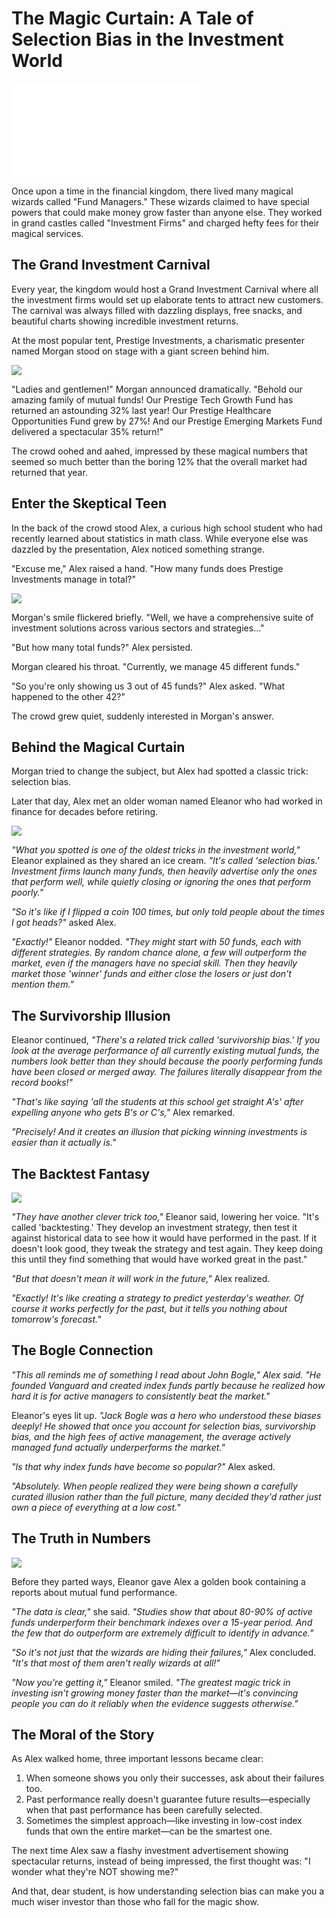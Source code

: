 # The Magic Curtain: A Tale of Selection Bias in the Investment World

![](./wizzards-and-castle.md)

Once upon a time in the financial kingdom, there lived many magical wizards called "Fund Managers." These wizards claimed to have special powers that could make money grow faster than anyone else. They worked in grand castles called "Investment Firms" and charged hefty fees for their magical services.

## The Grand Investment Carnival

Every year, the kingdom would host a Grand Investment Carnival where all the investment firms would set up elaborate tents to attract new customers. The carnival was always filled with dazzling displays, free snacks, and beautiful charts showing incredible investment returns.

At the most popular tent, Prestige Investments, a charismatic presenter named Morgan stood on stage with a giant screen behind him.

![](morgan-on-stage.png)

"Ladies and gentlemen!" Morgan announced dramatically. "Behold our amazing family of mutual funds! Our Prestige Tech Growth Fund has returned an astounding 32% last year! Our Prestige Healthcare Opportunities Fund grew by 27%! And our Prestige Emerging Markets Fund delivered a spectacular 35% return!"

The crowd oohed and aahed, impressed by these magical numbers that seemed so much better than the boring 12% that the overall market had returned that year.

## Enter the Skeptical Teen

In the back of the crowd stood Alex, a curious high school student who had recently learned about statistics in math class. While everyone else was dazzled by the presentation, Alex noticed something strange.

"Excuse me," Alex raised a hand. "How many funds does Prestige Investments manage in total?"

![](how-many-funds.png)

Morgan's smile flickered briefly. "Well, we have a comprehensive suite of investment solutions across various sectors and strategies..."

"But how many total funds?" Alex persisted.

Morgan cleared his throat. "Currently, we manage 45 different funds."

"So you're only showing us 3 out of 45 funds?" Alex asked. "What happened to the other 42?"

The crowd grew quiet, suddenly interested in Morgan's answer.

## Behind the Magical Curtain

Morgan tried to change the subject, but Alex had spotted a classic trick: selection bias.

Later that day, Alex met an older woman named Eleanor who had worked in finance for decades before retiring.

![](./selection-bias-eleanor.png)

*"What you spotted is one of the oldest tricks in the investment world,"* Eleanor explained as they shared an ice cream. *"It's called 'selection bias.' Investment firms launch many funds, then heavily advertise only the ones that perform well, while quietly closing or ignoring the ones that perform poorly."*

*"So it's like if I flipped a coin 100 times, but only told people about the times I got heads?"* asked Alex.

*"Exactly!"* Eleanor nodded. *"They might start with 50 funds, each with different strategies. By random chance alone, a few will outperform the market, even if the managers have no special skill. Then they heavily market those 'winner' funds and either close the losers or just don't mention them."*

## The Survivorship Illusion

Eleanor continued, *"There's a related trick called 'survivorship bias.' If you look at the average performance of all currently existing mutual funds, the numbers look better than they should because the poorly performing funds have been closed or merged away. The failures literally disappear from the record books!"*

*"That's like saying 'all the students at this school get straight A's' after expelling anyone who gets B's or C's,"* Alex remarked.

*"Precisely! And it creates an illusion that picking winning investments is easier than it actually is."*

## The Backtest Fantasy

![](backtesting.png)

*"They have another clever trick too,"* Eleanor said, lowering her voice. "It's called 'backtesting.' They develop an investment strategy, then test it against historical data to see how it would have performed in the past. If it doesn't look good, they tweak the strategy and test again. They keep doing this until they find something that would have worked great in the past."

*"But that doesn't mean it will work in the future,"* Alex realized.

*"Exactly! It's like creating a strategy to predict yesterday's weather. Of course it works perfectly for the past, but it tells you nothing about tomorrow's forecast."*

## The Bogle Connection

*"This all reminds me of something I read about John Bogle," Alex said. "He founded Vanguard and created index funds partly because he realized how hard it is for active managers to consistently beat the market."*

Eleanor's eyes lit up. *"Jack Bogle was a hero who understood these biases deeply! He showed that once you account for selection bias, survivorship bias, and the high fees of active management, the average actively managed fund actually underperforms the market."*

*"Is that why index funds have become so popular?"* Alex asked.

*"Absolutely. When people realized they were being shown a carefully curated illusion rather than the full picture, many decided they'd rather just own a piece of everything at a low cost."*

## The Truth in Numbers

![](./book-handoff.png)

Before they parted ways, Eleanor gave Alex a golden book containing a reports about mutual fund performance.

*"The data is clear,"* she said. *"Studies show that about 80-90% of active funds underperform their benchmark indexes over a 15-year period. And the few that do outperform are extremely difficult to identify in advance."*

*"So it's not just that the wizards are hiding their failures,"* Alex concluded. *"It's that most of them aren't really wizards at all!"*

*"Now you're getting it,"* Eleanor smiled. *"The greatest magic trick in investing isn't growing money faster than the market—it's convincing people you can do it reliably when the evidence suggests otherwise."*

## The Moral of the Story

As Alex walked home, three important lessons became clear:

1. When someone shows you only their successes, ask about their failures too.
2. Past performance really doesn't guarantee future results—especially when that past performance has been carefully selected.
3. Sometimes the simplest approach—like investing in low-cost index funds that own the entire market—can be the smartest one.

The next time Alex saw a flashy investment advertisement showing spectacular returns, instead of being impressed, the first thought was: "I wonder what they're NOT showing me?"

And that, dear student, is how understanding selection bias can make you a much wiser investor than those who fall for the magic show.